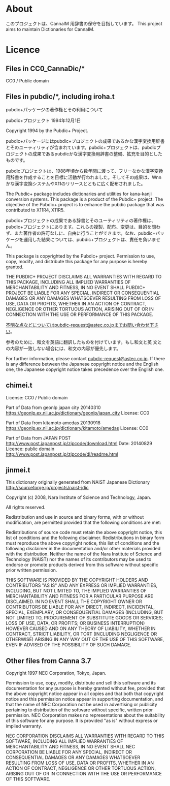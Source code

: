 # About
このプロジェクトは、CannaIM 用辞書の保守を目指しています。
This project aims to maintain Dictionaries for CannaIM.

# Licence
## Files in CC0_CannaDic/*
CC0 / Public domain

## Files in pubdic/*, including iroha.t
pubdic+パッケージの著作権とその利用について

pubdic+プロジェクト
1994年12月1日

Copyright 1994 by the Pubdic+ Project.

pubdic+パッケージにはpubdic+プロジェクトの成果であるかな漢字変換用辞書
とそのユーティリティが含まれています。pubdic+プロジェクトは、pubdicプ
ロジェクトの成果であるpubdicかな漢字変換用辞書の整備、拡充を目的とした
ものです。

pubdicプロジェクトは、1988年頃から数年間に渡って、フリーなかな漢字変換
用辞書を作成することを目標に活動が行われました。そしてその成果は、Wnn
かな漢字変換システムやX11のリリースとともに広く配布されました。

The Pubdic+ package includes dictionaries and utilities for kana-kanji
conversion systems. This package is a product of the Pubdic+
project.  The objective of the Pubdic+ project is to enhance the
pubdic package that was contributed to X11R4, X11R5.

pubdic+プロジェクトの成果である辞書とそのユーティリティの著作権は、
pubdic+プロジェクトにあります。これらの複製、配布、変更は、目的を問わ
ず、また著作者の許可なしに、自由に行うことができます。なお、pubdic+パッ
ケージを運用した結果については、pubdic+プロジェクトは、責任を負いませ
ん。

This package is copyrighted by the Pubdic+ project. Permission to use,
copy, modify, and distribute this package for any purpose is hereby
granted.

THE PUBDIC+ PROJECT DISCLAIMS ALL WARRANTIES WITH REGARD TO THIS
PACKAGE, INCLUDING ALL IMPLIED WARRANTIES OF MERCHANTABILITY AND
FITNESS, IN NO EVENT SHALL PUBDIC+ PROJECT BE LIABLE FOR ANY SPECIAL,
INDIRECT OR CONSEQUENTIAL DAMAGES OR ANY DAMAGES WHATSOEVER RESULTING
FROM LOSS OF USE, DATA OR PROFITS, WHETHER IN AN ACTION OF CONTRACT,
NEGLIGENCE OR OTHER TORTUOUS ACTION, ARISING OUT OF OR IN CONNECTION
WITH THE USE OR PERFORMANCE OF THIS PACKAGE.

不明な点などについてはpubdic-request@astec.co.jpまでお問い合わせ下さい。

参考のために、和文を英語に翻訳したものを付けています。もし和文と英
文との内容が一致しない場合には、和文の内容が優先します。

For further information, please contact pubdic-request@astec.co.jp.
If there is any difference between the Japanese copyright notice and
the English one, the Japanese copyright notice takes precedence over
the English one.

## chimei.t
License: CC0 / Public domain

Part of Data from geonlp japan city 20140310
https://geonlp.ex.nii.ac.jp/dictionary/geonlp/japan_city
License: CC0

Part of Data from kitamoto amedas 20130918
https://geonlp.ex.nii.ac.jp/dictionary/kitamoto/amedas
License: CC0

Part of Data from JAPAN POST
http://www.post.japanpost.jp/zipcode/download.html
Date: 20140829
Licence: public domain
http://www.post.japanpost.jp/zipcode/dl/readme.html


## jinmei.t
This dictionary originally generated from NAIST Japanese Dictionary
http://sourceforge.jp/projects/naist-jdic

Copyright (c) 2008, Nara Institute of Science and Technology, Japan.

All rights reserved.

Redistribution and use in source and binary forms, with or without
modification, are permitted provided that the following conditions are
met:

Redistributions of source code must retain the above copyright notice,
this list of conditions and the following disclaimer.
Redistributions in binary form must reproduce the above copyright
notice, this list of conditions and the following disclaimer in the
documentation and/or other materials provided with the distribution.
Neither the name of the Nara Institute of Science and Technology
(NAIST) nor the names of its contributors may be used to endorse or
promote products derived from this software without specific prior
written permission.

THIS SOFTWARE IS PROVIDED BY THE COPYRIGHT HOLDERS AND CONTRIBUTORS
"AS IS" AND ANY EXPRESS OR IMPLIED WARRANTIES, INCLUDING, BUT NOT
LIMITED TO, THE IMPLIED WARRANTIES OF MERCHANTABILITY AND FITNESS FOR
A PARTICULAR PURPOSE ARE DISCLAIMED. IN NO EVENT SHALL THE COPYRIGHT OWNER OR
CONTRIBUTORS BE LIABLE FOR ANY DIRECT, INDIRECT, INCIDENTAL, SPECIAL,
EXEMPLARY, OR CONSEQUENTIAL DAMAGES (INCLUDING, BUT NOT LIMITED TO,
PROCUREMENT OF SUBSTITUTE GOODS OR SERVICES; LOSS OF USE, DATA, OR
PROFITS; OR BUSINESS INTERRUPTION) HOWEVER CAUSED AND ON ANY THEORY OF
LIABILITY, WHETHER IN CONTRACT, STRICT LIABILITY, OR TORT (INCLUDING
NEGLIGENCE OR OTHERWISE) ARISING IN ANY WAY OUT OF THE USE OF THIS
SOFTWARE, EVEN IF ADVISED OF THE POSSIBILITY OF SUCH DAMAGE.

## Other files from Canna 3.7
 Copyright 1997 NEC Corporation, Tokyo, Japan.

 Permission to use, copy, modify, distribute and sell this software
 and its documentation for any purpose is hereby granted without
 fee, provided that the above copyright notice appear in all copies
 and that both that copyright notice and this permission notice
 appear in supporting documentation, and that the name of NEC
 Corporation not be used in advertising or publicity pertaining to
 distribution of the software without specific, written prior
 permission.  NEC Corporation makes no representations about the
 suitability of this software for any purpose.  It is provided
 "as is" without express or implied warranty.

 NEC CORPORATION DISCLAIMS ALL WARRANTIES WITH REGARD TO THIS SOFTWARE,
 INCLUDING ALL IMPLIED WARRANTIES OF MERCHANTABILITY AND FITNESS, IN 
 NO EVENT SHALL NEC CORPORATION BE LIABLE FOR ANY SPECIAL, INDIRECT OR
 CONSEQUENTIAL DAMAGES OR ANY DAMAGES WHATSOEVER RESULTING FROM LOSS OF 
 USE, DATA OR PROFITS, WHETHER IN AN ACTION OF CONTRACT, NEGLIGENCE OR 
 OTHER TORTUOUS ACTION, ARISING OUT OF OR IN CONNECTION WITH THE USE OR 
 PERFORMANCE OF THIS SOFTWARE. 


